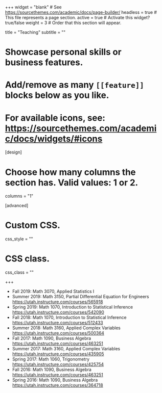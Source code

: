 +++
widget = "blank"  # See https://sourcethemes.com/academic/docs/page-builder/
headless = true  # This file represents a page section.
active = true  # Activate this widget? true/false
weight = 3  # Order that this section will appear.

title = "Teaching"
subtitle = ""

# Showcase personal skills or business features.
# 
# Add/remove as many `[[feature]]` blocks below as you like.
# 
# For available icons, see: https://sourcethemes.com/academic/docs/widgets/#icons

[design]
  # Choose how many columns the section has. Valid values: 1 or 2.
  columns = "1"
  
[advanced]
 # Custom CSS. 
 css_style = ""
 
 # CSS class.
 css_class = ""


+++

<ul style="list-style-type:disc;" >
  <li>Fall 2019: Math 3070, Applied Statistics I </li>
  <li>Summer 2019: Math 3150, Partial Differential Equation for Engineers <br> <a href="https://utah.instructure.com/courses/565918">https://utah.instructure.com/courses/565918</a> </li>
  <li>Spring 2019: Math 1070, Introduction to Statistical Inference <br> <a href="https://utah.instructure.com/courses/542090">https://utah.instructure.com/courses/542090</a> </li>
  <li>Fall 2018: Math 1070, Introduction to Statistical Inference <br> <a href="https://utah.instructure.com/courses/512433">https://utah.instructure.com/courses/512433</a> </li>
  <li>Summer 2018: Math 3160, Applied Complex Variables <br> <a href="https://utah.instructure.com/courses/500364">https://utah.instructure.com/courses/500364</a> </li>
  <li>Fall 2017: Math 1090, Business Algebra <br> <a href="https://utah.instructure.com/courses/463251">https://utah.instructure.com/courses/463251</a> </li>
  <li>Summer 2017: Math 3160, Applied Complex Variables <br> <a href="https://utah.instructure.com/courses/435905">https://utah.instructure.com/courses/435905</a> </li>
  <li>Spring 2017: Math 1060, Trigonometry <br> <a href="https://utah.instructure.com/courses/425754">https://utah.instructure.com/courses/425754</a> </li>
  <li>Fall 2016: Math 1090, Business Algebra <br> <a href="https://utah.instructure.com/courses/463251">https://utah.instructure.com/courses/463251</a> </li>
  <li>Spring 2016: Math 1090, Business Algebra <br> <a href="https://utah.instructure.com/courses/364718">https://utah.instructure.com/courses/364718</a> </li>
</ul>